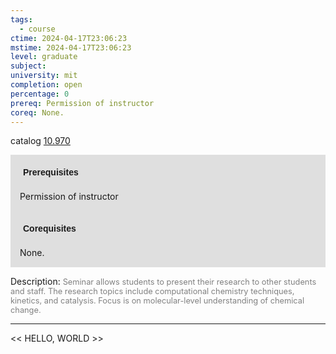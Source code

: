 ```yaml
---
tags:
  - course
ctime: 2024-04-17T23:06:23
mstime: 2024-04-17T23:06:23
level: graduate
subject: 
university: mit
completion: open
percentage: 0
prereq: Permission of instructor
coreq: None.
---
```


catalog [10.970](http://student.mit.edu/catalog/m10b.html#10.970)

<span style="display: block; padding: 15px; background-color: rgb(100, 100, 100, 0.2);"><font id="m_prereq452_0" style="display: block; font-family: Arial, sans-serif; font-weight: bold; padding: 5px">Prerequisites</font><br><span id="prereq452_0">Permission of instructor</span></span>
<span style="display: block; padding: 15px; background-color: rgb(100, 100, 100, 0.2);"><font id="m_coreq452_0" style="display: block; font-family: Arial, sans-serif; font-weight: bold; padding: 5px">Corequisites</font><br><span id="coreq452_0">None.</span></span>

<font style="">Description:</font>
<font style="color: grey; font-size: 0.8rem;">Seminar allows students to present their research to other students and staff. The research topics include computational chemistry techniques, kinetics, and catalysis. Focus is on molecular-level understanding of chemical change.</font>



---

<< HELLO, WORLD >>
